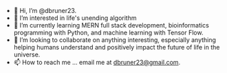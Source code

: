 - 👋 Hi, I’m @dbruner23.
- 👀 I’m interested in life's unending algorithm
- 🌱 I’m currently learning MERN full stack development, bioinformatics programming with Python, and machine learning with Tensor Flow.
- 💞️ I’m looking to collaborate on anything interesting, especially anything helping humans understand and positively impact the future of life in the universe. 
- 📫 How to reach me ... email me at dbruner23@gmail.com.

